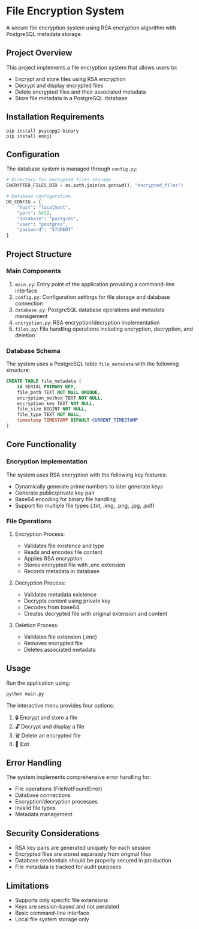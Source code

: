 # File Encryption System

A secure file encryption system using RSA encryption algorithm with PostgreSQL metadata storage.

## Project Overview

This project implements a file encryption system that allows users to:
- Encrypt and store files using RSA encryption
- Decrypt and display encrypted files
- Delete encrypted files and their associated metadata
- Store file metadata in a PostgreSQL database

## Installation Requirements

```
pip install psycopg2-binary
pip install emoji
```

## Configuration

The database system is managed through `config.py`:

```python
# Directory for encrypted files storage
ENCRYPTED_FILES_DIR = os.path.join(os.getcwd(), "encrypted_files")

# Database configuration
DB_CONFIG = {
    "host": "localhost",
    "port": 5432,
    "database": "postgres",
    "user": "postgres",
    "password": "STUDENT"
}
```

## Project Structure

### Main Components

1. `main.py`: Entry point of the application providing a command-line interface
2. `config.py`: Configuration settings for file storage and database connection
3. `database.py`: PostgreSQL database operations and metadata management
4. `encryption.py`: RSA encryption/decryption implementation
5. `files.py`: File handling operations including encryption, decryption, and deletion

### Database Schema

The system uses a PostgreSQL table `file_metadata` with the following structure:

```sql
CREATE TABLE file_metadata (
    id SERIAL PRIMARY KEY,
    file_path TEXT NOT NULL UNIQUE,
    encryption_method TEXT NOT NULL,
    encryption_key TEXT NOT NULL,
    file_size BIGINT NOT NULL,
    file_type TEXT NOT NULL,
    timestamp TIMESTAMP DEFAULT CURRENT_TIMESTAMP
)
```

## Core Functionality

### Encryption Implementation

The system uses RSA encryption with the following key features:
- Dynamically generate prime numbers to later generate keys
- Generate public/private key pair
- Base64 encoding for binary file handling
- Support for multiple file types (.txt, .img, .png, .jpg, .pdf)

### File Operations

1. Encryption Process:
   - Validates file existence and type
   - Reads and encodes file content
   - Applies RSA encryption
   - Stores encrypted file with .enc extension
   - Records metadata in database

2. Decryption Process:
   - Validates metadata existence
   - Decrypts content using private key
   - Decodes from base64
   - Creates decrypted file with original extension and content

3. Deletion Process:
   - Validates file extension (.enc)
   - Removes encrypted file
   - Deletes associated metadata

## Usage

Run the application using:

```bash
python main.py
```

The interactive menu provides four options:
1. 🔒 Encrypt and store a file
2. 🔓 Decrypt and display a file
3. 🗑️ Delete an encrypted file
4. 🚪 Exit


## Error Handling

The system implements comprehensive error handling for:
- File operations (FileNotFoundError)
- Database connections
- Encryption/decryption processes
- Invalid file types
- Metadata management

## Security Considerations

- RSA key pairs are generated uniquely for each session
- Encrypted files are stored separately from original files
- Database credentials should be properly secured in production
- File metadata is tracked for audit purposes

## Limitations

- Supports only specific file extensions
- Keys are session-based and not persisted
- Basic command-line interface
- Local file system storage only